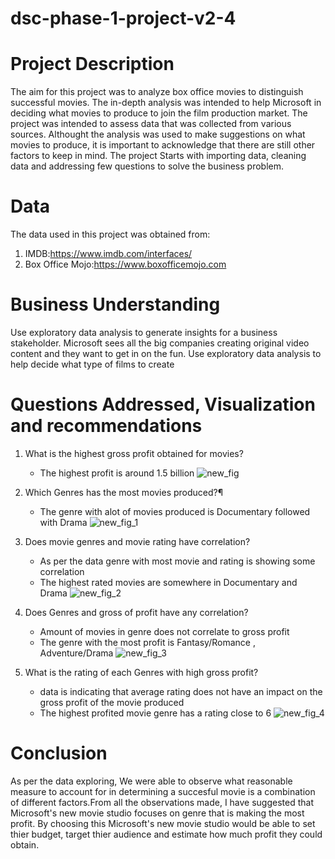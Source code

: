 # dsc-phase-1-project-v2-4

# Project Description

The aim for this project was to analyze box office movies to distinguish successful movies. The in-depth analysis was intended to help Microsoft in deciding what movies to produce to join the film production market. The project was intended to assess data that was collected from various sources. Althought the analysis was used to make suggestions on what movies to produce, it is important to acknowledge that there are still other factors to keep in mind. The project Starts with importing data, cleaning data and addressing few questions to solve the business problem.

# Data

The data used in this project was obtained from:
1. IMDB:https://www.imdb.com/interfaces/
2. Box Office Mojo:https://www.boxofficemojo.com

# Business Understanding

Use exploratory data analysis to generate insights for a business stakeholder. Microsoft sees all the big companies creating original video content and they want to get in on the fun. Use exploratory data analysis to help decide what type of films to create

# Questions Addressed, Visualization and recommendations 

1. What is the highest gross profit obtained for movies?
   * The highest profit is around 1.5 billion
![new_fig](https://user-images.githubusercontent.com/111934584/201550424-9095999d-cff5-49c0-9650-05ac1a20456e.png)

2. Which Genres has the most movies produced?¶

    * The genre with alot of movies produced is Documentary followed with Drama
![new_fig_1](https://user-images.githubusercontent.com/111934584/201550451-da47907b-d410-440c-a8ff-39c88f9d019d.png)


3. Does movie genres and movie rating have correlation?

    * As per the data genre with most movie and rating is showing some correlation 
    * The highest rated movies are somewhere in Documentary and Drama
![new_fig_2](https://user-images.githubusercontent.com/111934584/201550472-15eb2b07-486e-48f7-a36e-c5d8b2a75025.png)


4. Does Genres and gross of profit have any correlation?

    * Amount of movies in genre does not correlate to gross profit
    * The genre with the most profit is Fantasy/Romance , Adventure/Drama
![new_fig_3](https://user-images.githubusercontent.com/111934584/201550483-03478e11-fc49-4de4-a490-6034da6b7423.png)

5. What is the rating of each Genres with high gross profit?

    *  data is indicating that average rating does not have an impact on the gross profit of the movie produced
    * The highest profited movie genre has a rating close to 6
![new_fig_4](https://user-images.githubusercontent.com/111934584/201550499-c6e0f2bd-d031-4eea-a604-80325a0b10ba.png)

# Conclusion

As per the data exploring, We were able to observe what reasonable measure to account for in determining a succesful movie is a combination of different factors.From all the observations made, I have suggested that Microsoft's new movie studio focuses on genre that is making the most profit. By choosing this Microsoft's new movie studio would be able to set thier budget, target thier audience and estimate how much profit they could obtain.
    
    
